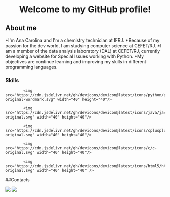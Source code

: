<h1 align="center"> Welcome to my GitHub profile! </h1>
<h2> About me </h2>
*I'm Ana Carolina and I'm a chemistry technician at IFRJ.
*Because of my passion for the dev world, I am studying computer science at CEFET/RJ.
*I am a member of the data analysis laboratory (DAL) at CEFET/RJ, currently developing a website for Special Issues working with Python.
*My objectives are continue learning and improving my skills in different programming languages.

### Skills

            <img src="https://cdn.jsdelivr.net/gh/devicons/devicon@latest/icons/python/python-original-wordmark.svg" width="40" height="40"/>
          
            <img src="https://cdn.jsdelivr.net/gh/devicons/devicon@latest/icons/java/java-original.svg" width="40" height="40"/>
          
            <img src="https://cdn.jsdelivr.net/gh/devicons/devicon@latest/icons/cplusplus/cplusplus-original.svg" width="40" height="40"/>
          
            <img src="https://cdn.jsdelivr.net/gh/devicons/devicon@latest/icons/c/c-original.svg" width="40" height="40"/>
          
            <img src="https://cdn.jsdelivr.net/gh/devicons/devicon@latest/icons/html5/html5-original.svg" width="40" height="40" />

##Contacts
<div>

<a href = "anacarolina.sacoelho@gmail.com"><img loading="lazy" src="https://img.shields.io/badge/Gmail-D14836?style=for-the-badge&logo=gmail&logoColor=white" target="_blank"></a>
<a href="https://www.linkedin.com/in/ana-carolina-sá-834448276/" target="_blank"><img loading="lazy" src="https://img.shields.io/badge/-LinkedIn-%230077B5?style=for-the-badge&logo=linkedin&logoColor=white" target="_blank"></a>   
</div>

